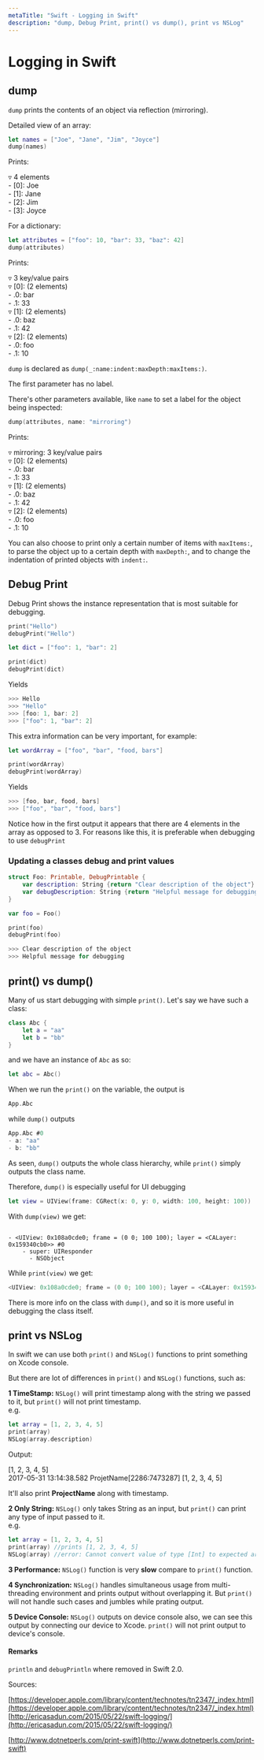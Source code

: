 ```yaml
---
metaTitle: "Swift - Logging in Swift"
description: "dump, Debug Print, print() vs dump(), print vs NSLog"
---
```


# Logging in Swift



## dump


`dump` prints the contents of an object via reflection (mirroring).

Detailed view of an array:

```swift
let names = ["Joe", "Jane", "Jim", "Joyce"]
dump(names)

```

Prints:

> 
<p>▿ 4 elements<br />
- [0]: Joe<br />
- [1]: Jane<br />
- [2]: Jim<br />
- [3]: Joyce</p>


For a dictionary:

```swift
let attributes = ["foo": 10, "bar": 33, "baz": 42]
dump(attributes)

```

Prints:

> 
<p>▿ 3 key/value pairs<br />
▿ [0]: (2 elements)<br />
- .0: bar<br />
- .1: 33<br />
▿ [1]: (2 elements)<br />
- .0: baz<br />
- .1: 42<br />
▿ [2]: (2 elements)<br />
- .0: foo<br />
- .1: 10</p>


`dump` is declared as `dump(_:name:indent:maxDepth:maxItems:)`.

The first parameter has no label.

There's other parameters available, like `name` to set a label for the object being inspected:

```swift
dump(attributes, name: "mirroring")

```

Prints:

> 
<p>▿ mirroring: 3 key/value pairs<br />
▿ [0]: (2 elements)<br />
- .0: bar<br />
- .1: 33<br />
▿ [1]: (2 elements)<br />
- .0: baz<br />
- .1: 42<br />
▿ [2]: (2 elements)<br />
- .0: foo<br />
- .1: 10</p>


You can also choose to print only a certain number of items with `maxItems:`, to parse the object up to a certain depth with `maxDepth:`, and to change the indentation of printed objects with `indent:`.



## Debug Print


Debug Print shows the instance representation that is most suitable for debugging.

```swift
print("Hello")
debugPrint("Hello")

let dict = ["foo": 1, "bar": 2]

print(dict)
debugPrint(dict)


```

Yields

```swift
>>> Hello
>>> "Hello"
>>> [foo: 1, bar: 2]
>>> ["foo": 1, "bar": 2]


```

This extra information can be very important, for example:

```swift
let wordArray = ["foo", "bar", "food, bars"]

print(wordArray)
debugPrint(wordArray)

```

Yields

```swift
>>> [foo, bar, food, bars]
>>> ["foo", "bar", "food, bars"]


```

Notice how in the first output it appears that there are 4 elements in the array as opposed to 3. For reasons like this, it is preferable when debugging to use `debugPrint`

### Updating a classes debug and print values

```swift
struct Foo: Printable, DebugPrintable {
    var description: String {return "Clear description of the object"}
    var debugDescription: String {return "Helpful message for debugging"}
}

var foo = Foo()

print(foo)
debugPrint(foo)

>>> Clear description of the object
>>> Helpful message for debugging

```



## print() vs dump()


Many of us start debugging with simple `print()`.
Let's say we have such a class:

```swift
class Abc {
    let a = "aa"
    let b = "bb"
}

```

and we have an instance of `Abc` as so:

```swift
let abc = Abc()

```

When we run the `print()` on the variable, the output is

```swift
App.Abc

```

while `dump()` outputs

```swift
App.Abc #0
- a: "aa"
- b: "bb"

```

As seen, `dump()` outputs the whole class hierarchy, while `print()` simply outputs the class name.

Therefore, `dump()` is especially useful for UI debugging

```swift
let view = UIView(frame: CGRect(x: 0, y: 0, width: 100, height: 100))

```

With `dump(view)` we get:

```

- <UIView: 0x108a0cde0; frame = (0 0; 100 100); layer = <CALayer: 0x159340cb0>> #0
    - super: UIResponder
      - NSObject 

```

While `print(view)` we get:

```swift
<UIView: 0x108a0cde0; frame = (0 0; 100 100); layer = <CALayer: 0x159340cb0>>

```

There is more info on the class with `dump()`, and so it is more useful in debugging the class itself.



## print vs NSLog


In swift we can use both `print()` and `NSLog()` functions to print something on Xcode console.

But there are lot of differences in `print()` and `NSLog()` functions, such as:

**1 TimeStamp:** `NSLog()` will print timestamp along with the string we passed to it, but `print()` will not print timestamp.<br />
e.g.

```swift
let array = [1, 2, 3, 4, 5]
print(array)
NSLog(array.description)

```

Output:

> 
<p>[1, 2, 3, 4, 5]<br />
2017-05-31 13:14:38.582 ProjetName[2286:7473287] [1, 2, 3, 4, 5]</p>


It'll also print **ProjectName** along with timestamp.

**2 Only String:** `NSLog()` only takes String as an input, but `print()` can print any type of input passed to it.<br />
e.g.

```swift
let array = [1, 2, 3, 4, 5]
print(array) //prints [1, 2, 3, 4, 5]
NSLog(array) //error: Cannot convert value of type [Int] to expected argument type 'String'

```

**3 Performance:** `NSLog()` function is very **slow** compare to `print()` function.

**4 Synchronization:** `NSLog()` handles simultaneous usage from multi-threading environment and prints output without overlapping it. But `print()` will not handle such cases and jumbles while prating output.

**5 Device Console:** `NSLog()` outputs on device console also, we can see this output by connecting our device to Xcode. `print()` will not print output to device's console.



#### Remarks


`println` and `debugPrintln` where removed in Swift 2.0.

Sources:

[https://developer.apple.com/library/content/technotes/tn2347/_index.html](https://developer.apple.com/library/content/technotes/tn2347/_index.html)
[http://ericasadun.com/2015/05/22/swift-logging/](http://ericasadun.com/2015/05/22/swift-logging/)

[http://www.dotnetperls.com/print-swift](http://www.dotnetperls.com/print-swift)

